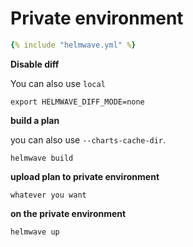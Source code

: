 # Private environment

```yaml title="helmwave.yml"
{% include "helmwave.yml" %}
```

**Disable diff**

You can also use `local`

```shell
export HELMWAVE_DIFF_MODE=none
```

**build a plan**

you can also use `--charts-cache-dir`.

```shell
helmwave build
```

**upload plan to private environment**

```shell
whatever you want
```

**on the private environment**

```shell
helmwave up
```